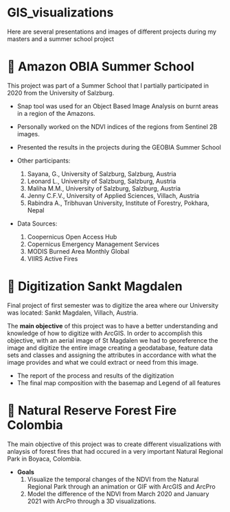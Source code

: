 # GIS_visualizations
Here are several presentations and images of different projects during my masters and a summer school project

# 📁 **Amazon OBIA** Summer School
This project was part of a Summer School that I partially participated in 2020 from the University of Salzburg. 

- Snap tool was used for an Object Based Image Analysis on burnt areas  in a region of the Amazons. 
- Personally worked on the NDVI indices of the regions from Sentinel 2B images.
- Presented the results in the projects during the GEOBIA Summer School

- Other participants: 
    1. Sayana, G., University of Salzburg, Salzburg, Austria
    1. Leonard L., University of Salzburg, Salzburg, Austria
    1. Maliha M.M., University of Salzburg, Salzburg, Austria
    2. Jenny C.F.V., University of Applied Sciences, Villach, Austria
    3. Rabindra A., Tribhuvan University, Institute of Forestry, Pokhara, Nepal 
- Data Sources: 
    1. Coopernicus Open Access Hub
    2. Copernicus Emergency Management Services
    3. MODIS Burned Area Monthly Global
    4. VIIRS Active Fires


# 📁 **Digitization** Sankt Magdalen
Final project of first semester was to digitize the area where our University was located: Sankt Magdalen, Villach, Austria. 

The **main objective** of this project was to have a better understanding and knowledge of how to digitize with ArcGIS. In order to accomplish this objective, with an aerial image of St Magdalen we had to georeference the image and digitize the entire image creating a geodatabase, feature data sets and classes and assigning the attributes in accordance with what the image provides and what we could extract or need from this image.

- The report of the process and results of the digitization 
- The final map composition with the basemap and Legend of all features


# 📁 **Natural Reserve Forest Fire** Colombia
The main objective of this project was to create different visualizations with anlaysis of forest fires that had occured in a very important Natural Regional Park in Boyaca, Colombia. 

- **Goals**
    1. Visualize the temporal changes of the NDVI from the Natural
        Regional Park through an animation or GIF with ArcGIS and ArcPro
    2. Model the difference of the NDVI from March 2020 and January
        2021 with ArcPro through a 3D visualizations. 
